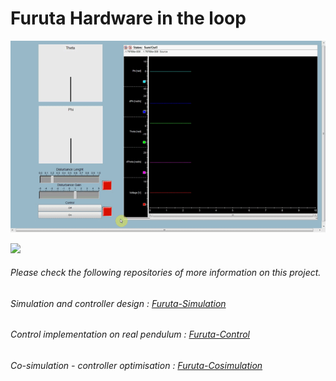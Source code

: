 # Furuta Hardware in the loop


![](controlDesk.gif)

<img src="https://raw.githubusercontent.com/feippolito/Furuta-HIL/master/mbed.jpg" hight="600" width="590">


###### Please check the following repositories of more information on this project.
###### Simulation and controller design : [Furuta-Simulation](https://github.com/feippolito/Furuta-Simulation)
###### Control implementation on real pendulum : [Furuta-Control](https://github.com/feippolito/Furuta-Control)
###### Co-simulation - controller optimisation : [Furuta-Cosimulation](https://github.com/feippolito/Furuta-Cosimulation)
